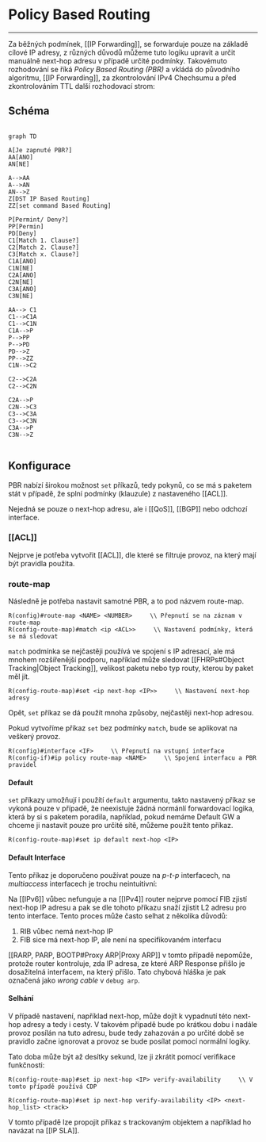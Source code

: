 # Policy Based Routing
---

Za běžných podmínek, [[IP Forwarding]], se forwarduje pouze na základě cílové IP adresy, z různých důvodů můžeme tuto logiku upravit a určit manuálně next-hop adresu v případě určité podmínky.
Takovémuto rozhodování se říká *Policy Based Routing (PBR)* a vkládá do původního algoritmu, [[IP Forwarding]], za zkontrolování IPv4 Chechsumu a před zkontrolováním TTL další rozhodovací strom:

## Schéma

```mermaid

graph TD

A[Je zapnuté PBR?]
AA[ANO]
AN[NE]

A-->AA
A-->AN
AN-->Z
Z[DST IP Based Routing]
ZZ[set command Based Routing]

P[Permint/ Deny?]
PP[Permin]
PD[Deny]
C1[Match 1. Clause?]
C2[Match 2. Clause?]
C3[Match x. Clause?]
C1A[ANO]
C1N[NE]
C2A[ANO]
C2N[NE]
C3A[ANO]
C3N[NE]

AA--> C1
C1-->C1A
C1-->C1N
C1A-->P
P-->PP
P-->PD
PD-->Z
PP-->ZZ
C1N-->C2

C2-->C2A
C2-->C2N

C2A-->P
C2N-->C3
C3-->C3A
C3-->C3N
C3A-->P
C3N-->Z


```



## Konfigurace

PBR nabízí širokou možnost `set` příkazů, tedy pokynů, co se má s paketem stát v případě, že splní podmínky (klauzule) z nastaveného [[ACL]].

Nejedná se pouze o next-hop adresu, ale i [[QoS]], [[BGP]] nebo odchozí interface.

### [[ACL]]

Nejprve je potřeba vytvořit [[ACL]], dle které se filtruje provoz, na který mají být pravidla použita.

### route-map

Následně je potřeba nastavit samotné PBR, a to pod názvem route-map.

```
R(config)#route-map <NAME> <NUMBER>     \\ Přepnutí se na záznam v route-map
R(config-route-map)#match <ip <ACL>>     \\ Nastavení podmínky, která se má sledovat
```

`match` podmínka se nejčastěji používá ve spojení s IP adresací, ale má mnohem rozšířenější podporu, například může sledovat [[FHRPs#Object Tracking|Object Tracking]], velikost paketu nebo typ routy, kterou by paket měl jít.

```
R(config-route-map)#set <ip next-hop <IP>>     \\ Nastavení next-hop adresy
```

Opět, `set` příkaz se dá použít mnoha způsoby, nejčastěji next-hop adresou.

Pokud vytvoříme příkaz `set` bez podmínky `match`, bude se aplikovat na veškerý provoz.

```
R(config)#interface <IF>     \\ Přepnutí na vstupní interface
R(config-if)#ip policy route-map <NAME>     \\ Spojení interfacu a PBR pravidel
```

#### Default

`set` příkazy umožňují i použítí `default` argumentu, takto nastavený příkaz se vykoná pouze v případě, že neexistuje žádná normánlí forwardovací logika, která by si s paketem poradila, například, pokud nemáme Default GW a chceme ji nastavit pouze pro určité sítě, můžeme použít tento příkaz.

```
R(config-route-map)#set ip default next-hop <IP>
```

#### Default Interface

Tento příkaz je doporučeno používat pouze na *p-t-p* interfacech, na *multiaccess* interfacech je trochu neintuitivní:

Na [[IPv6]] vůbec nefunguje a na [[IPv4]] router nejprve pomocí FIB zjistí next-hop IP adresu a pak se dle tohoto příkazu snaží zjistit L2 adresu pro tento interface.
Tento proces může často selhat z několika důvodů:
1. RIB vůbec nemá next-hop IP
2. FIB sice má next-hop IP, ale není na specifikovaném interfacu

[[RARP, PARP, BOOTP#Proxy ARP|Proxy ARP]] v tomto případě nepomůže, protože router kontroluje, zda IP adresa, ze které ARP Response přišlo je dosažitelná interfacem, na který přišlo.
Tato chybová hláška je pak označená jako *wrong cable* v `debug arp`.

#### Selhání

V případě nastavení, například next-hop, může dojít k vypadnutí této next-hop adresy a tedy i cesty.
V takovém případě bude po krátkou dobu i nadále provoz posílán na tuto adresu, bude tedy zahazován a po určité době se pravidlo začne ignorovat a provoz se bude posílat pomocí normální logiky.

Tato doba může být až desítky sekund, lze ji zkrátit pomocí verifikace funkčnosti:

```
R(config-route-map)#set ip next-hop <IP> verify-availability     \\ V tomto případě používá CDP
```

```
R(config-route-map)#set ip next-hop verify-availability <IP> <next-hop_list> <track>
```

V tomto případě lze propojit příkaz s trackovaným objektem a například ho navázat na [[IP SLA]].